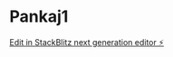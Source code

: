 # Pankaj1

[Edit in StackBlitz next generation editor ⚡️](https://stackblitz.com/~/github.com/Pankajrsjput0/Pankaj1)